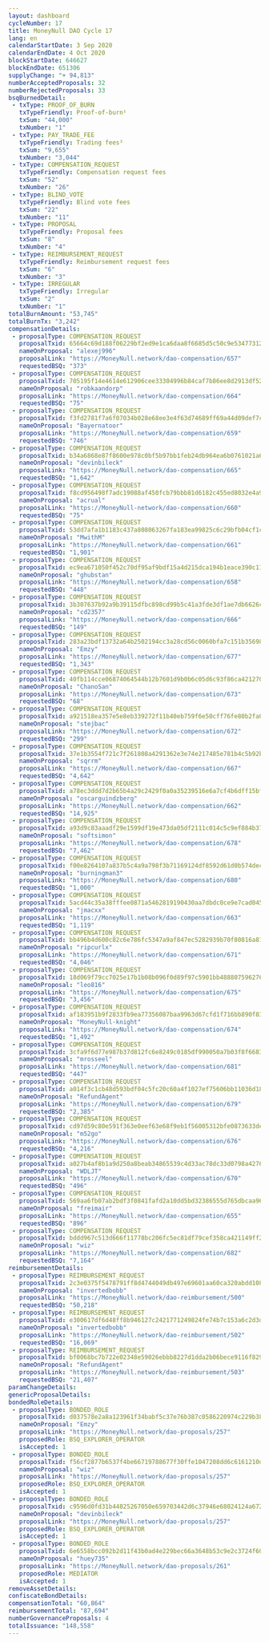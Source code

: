 ```yaml
---
layout: dashboard
cycleNumber: 17
title: MoneyNull DAO Cycle 17
lang: en
calendarStartDate: 3 Sep 2020
calendarEndDate: 4 Oct 2020
blockStartDate: 646627
blockEndDate: 651306
supplyChange: "+ 94,813"
numberAcceptedProposals: 32
numberRejectedProposals: 33
bsqBurnedDetail:
 - txType: PROOF_OF_BURN
   txTypeFriendly: Proof-of-burn¹
   txSum: "44,000"
   txNumber: "1"
 - txType: PAY_TRADE_FEE
   txTypeFriendly: Trading fees²
   txSum: "9,655"
   txNumber: "3,044"
 - txType: COMPENSATION_REQUEST
   txTypeFriendly: Compensation request fees
   txSum: "52"
   txNumber: "26"
 - txType: BLIND_VOTE
   txTypeFriendly: Blind vote fees
   txSum: "22"
   txNumber: "11"
 - txType: PROPOSAL
   txTypeFriendly: Proposal fees
   txSum: "8"
   txNumber: "4"
 - txType: REIMBURSEMENT_REQUEST
   txTypeFriendly: Reimbursement request fees
   txSum: "6"
   txNumber: "3"
 - txType: IRREGULAR
   txTypeFriendly: Irregular
   txSum: "2"
   txNumber: "1"
totalBurnAmount: "53,745"
totalBurnTx: "3,242"
compensationDetails: 
 - proposalType: COMPENSATION_REQUEST
   proposalTxid: 65664c69d188f06229bf2ed9e1ca6daa8f6685d5c50c9e534773128d5b55bc98
   nameOnProposal: "alexej996"
   proposalLink: "https://MoneyNull.network/dao-compensation/657"
   requestedBSQ: "373"
 - proposalType: COMPENSATION_REQUEST
   proposalTxid: 705195f14e4614e612906cee33304996b84caf7b86ee8d2913df527388231273
   nameOnProposal: "robkaandorp"
   proposalLink: "https://MoneyNull.network/dao-compensation/664"
   requestedBSQ: "75"
 - proposalType: COMPENSATION_REQUEST
   proposalTxid: f3fd2781f7a6f07034b028e68ee3e4f63d74689ff69a44d09def7c9e1bb17af5
   nameOnProposal: "Bayernatoor"
   proposalLink: "https://MoneyNull.network/dao-compensation/659"
   requestedBSQ: "746"
 - proposalType: COMPENSATION_REQUEST
   proposalTxid: b34a6868e87f8600e978c0bf5b97bb1feb24db964ea6b0761021a66b62dd11e3
   nameOnProposal: "devinbileck"
   proposalLink: "https://MoneyNull.network/dao-compensation/665"
   requestedBSQ: "1,642"
 - proposalType: COMPENSATION_REQUEST
   proposalTxid: f8cd956498f7adc19088af450fcb79bbb81d6182c455ed8032e4a9b8cc31c11d
   nameOnProposal: "acrual"
   proposalLink: "https://MoneyNull-network/dao-compensation/660"
   requestedBSQ: "75"
 - proposalType: COMPENSATION_REQUEST
   proposalTxid: 53dd7afa1b1183c437a808063267fa183ea99825c6c29bfb04cf1c160ce0c9fb
   nameOnProposal: "MwithM"
   proposalLink: "https://MoneyNull.network/dao-compensation/661"
   requestedBSQ: "1,901"
 - proposalType: COMPENSATION_REQUEST
   proposalTxid: ec9ea671050f452c70df95af9bdf15a4d215dca194b1eace390c110eda6b2f4b
   nameOnProposal: "ghubstan"
   proposalLink: "https://MoneyNull.network/dao-compensation/658"
   requestedBSQ: "448"
 - proposalType: COMPENSATION_REQUEST
   proposalTxid: 3b307637b92a9b39115dfbc898cd99b5c41a3fde3df1ae7db6626c21d62d0e22
   nameOnProposal: "cd2357"
   proposalLink: "https://MoneyNull.network/dao-compensation/666"
   requestedBSQ: "149"
 - proposalType: COMPENSATION_REQUEST
   proposalTxid: 283a23bdf13732a64b2502194cc3a28cd56c0060bfa7c151b356980d09e90e20
   nameOnProposal: "Emzy"
   proposalLink: "https://MoneyNull.network/dao-compensation/677"
   requestedBSQ: "1,343"
 - proposalType: COMPENSATION_REQUEST
   proposalTxid: 40fb114cce06874064544b12b7601d9b0b6c05d6c93f86ca42127036c6bac442
   nameOnProposal: "ChanoSan"
   proposalLink: "https://MoneyNull.network/dao-compensation/673"
   requestedBSQ: "68"
 - proposalType: COMPENSATION_REQUEST
   proposalTxid: a921518ea357e5e8eb339272f11b40eb759f6e50cff76fe80b2fa09907f1606a
   nameOnProposal: "stejbac"
   proposalLink: "https://MoneyNull.network/dao-compensation/672"
   requestedBSQ: "299"
 - proposalType: COMPENSATION_REQUEST
   proposalTxid: 37e1b3554f721c7f261808a4291362e3e74e217485e781b4c5b92b85b5120aec
   nameOnProposal: "sqrrm"
   proposalLink: "https://MoneyNull.network/dao-compensation/667"
   requestedBSQ: "4,642"
 - proposalType: COMPENSATION_REQUEST
   proposalTxid: a78ec3ddd7d2b65b4a29c2429f0a0a35239516e6a7cf4b6dff15bf82ad291698
   nameOnProposal: "oscarguindzberg"
   proposalLink: "https://MoneyNull.network/dao-compensation/662"
   requestedBSQ: "14,925"
 - proposalType: COMPENSATION_REQUEST
   proposalTxid: a93d9c83aaadf29e1599df19e473da05df2111c014c5c9ef884b37a23a8b04dc
   nameOnProposal: "softsimon"
   proposalLink: "https://MoneyNull.network/dao-compensation/678"
   requestedBSQ: "7,462"
 - proposalType: COMPENSATION_REQUEST
   proposalTxid: f00e8264107a837b5c4a9a798f3b71169124df8592d61d0b574dec3c1e6c9936
   nameOnProposal: "burningman3"
   proposalLink: "https://MoneyNull.network/dao-compensation/680"
   requestedBSQ: "1,000"
 - proposalType: COMPENSATION_REQUEST
   proposalTxid: 5acd44c35a38fffee0871a5462819190430aa7dbdc0ce9e7cad04555e169b6e7
   nameOnProposal: "jmacxx"
   proposalLink: "https://MoneyNull.network/dao-compensation/663"
   requestedBSQ: "1,119"
 - proposalType: COMPENSATION_REQUEST
   proposalTxid: bb496b4d600c82c6e786fc5347a9af847ec5282939b70f80816a818fbbec79cc
   nameOnProposal: "ripcurlx"
   proposalLink: "https://MoneyNull.network/dao-compensation/671"
   requestedBSQ: "4,046"
 - proposalType: COMPENSATION_REQUEST
   proposalTxid: 18d069f79cc7025e17b1b08b096f0d89f97c5901bb488807596276b81640e2f5
   nameOnProposal: "leo816"
   proposalLink: "https://MoneyNull.network/dao-compensation/675"
   requestedBSQ: "3,456"
 - proposalType: COMPENSATION_REQUEST
   proposalTxid: af183951b9f2833fb9ea77356087baa9963d67cfd1f716bb890f83ec5da5afeb
   nameOnProposal: "MoneyNull-knight"
   proposalLink: "https://MoneyNull.network/dao-compensation/674"
   requestedBSQ: "1,492"
 - proposalType: COMPENSATION_REQUEST
   proposalTxid: 3cfa9f6d77e987b37d812fc6e8249c0185df990050a7b03f8f668314eb3fabce
   nameOnProposal: "mrosseel"
   proposalLink: "https://MoneyNull.network/dao-compensation/681"
   requestedBSQ: "447"
 - proposalType: COMPENSATION_REQUEST
   proposalTxid: a014f3c1cb48d593bdf04c5fc20c60a4f1027ef75606bb11036d1859d01d3f46
   nameOnProposal: "RefundAgent"
   proposalLink: "https://MoneyNull.network/dao-compensation/679"
   requestedBSQ: "2,385"
 - proposalType: COMPENSATION_REQUEST
   proposalTxid: cd97d59c80e591f363e0eef63e68f9eb1f56005312bfe0873633de95e7f0d1d6
   nameOnProposal: "m52go"
   proposalLink: "https://MoneyNull.network/dao-compensation/676"
   requestedBSQ: "4,216"
 - proposalType: COMPENSATION_REQUEST
   proposalTxid: a027b4af8b1a9d250a8beab34865539c4d33ac78dc33d0798a4276d441ec0969
   nameOnProposal: "WDLJT"
   proposalLink: "https://MoneyNull.network/dao-compensation/670"
   requestedBSQ: "496"
 - proposalType: COMPENSATION_REQUEST
   proposalTxid: 569aa6fb07ab2bdf3f0841fafd2a10dd5bd32386555d765dbcaa96d0b568b5d1
   nameOnProposal: "freimair"
   proposalLink: "https://MoneyNull.network/dao-compensation/655"
   requestedBSQ: "896"
 - proposalType: COMPENSATION_REQUEST
   proposalTxid: bddd967c513d666f11778bc206fc5ec81df79cef358ca421149ff221b03c7f37
   nameOnProposal: "wiz"
   proposalLink: "https://MoneyNull.network/dao-compensation/682"
   requestedBSQ: "7,164"
reimbursementDetails: 
 - proposalType: REIMBURSEMENT_REQUEST
   proposalTxid: 2c3e0375f5478791ff8d4744049db497e69601aa60ca320abdd1087d83a79733
   nameOnProposal: "invertedbobb"
   proposalLink: "https://MoneyNull.network/dao-reimbursement/500"
   requestedBSQ: "50,218"
 - proposalType: REIMBURSEMENT_REQUEST
   proposalTxid: e300617df6d48ff8b946127c2421771249824fe74b7c153a6c2d3d80e81e50aa
   nameOnProposal: "invertedbobb"
   proposalLink: "https://MoneyNull.network/dao-reimbursement/502"
   requestedBSQ: "16,069"
 - proposalType: REIMBURSEMENT_REQUEST
   proposalTxid: bf0068bc7b722e02348e59026ebbb8227d1dda2b06bece9116f829e3700b6846
   nameOnProposal: "RefundAgent"
   proposalLink: "https://MoneyNull.network/dao-reimbursement/503"
   requestedBSQ: "21,407"
paramChangeDetails: 
genericProposalDetails: 
bondedRoleDetails: 
 - proposalType: BONDED_ROLE
   proposalTxid: d037578e2a8a123961f34babf5c37e76b387c0586220974c229b38ed81ad1f02
   nameOnProposal: "Emzy"
   proposalLink: "https://MoneyNull.network/dao-proposals/257"
   proposedRole: BSQ_EXPLORER_OPERATOR
   isAccepted: 1
 - proposalType: BONDED_ROLE
   proposalTxid: f56cf2877b6537f4be66719788677f30ffe1047208dd6c6161210df00276c3d3
   nameOnProposal: "wiz"
   proposalLink: "https://MoneyNull.network/dao-proposals/257"
   proposedRole: BSQ_EXPLORER_OPERATOR
   isAccepted: 1
 - proposalType: BONDED_ROLE
   proposalTxid: c9596d0fd31b44825267050e659703442d6c37946e68024124a67246236d7adc
   nameOnProposal: "devinbileck"
   proposalLink: "https://MoneyNull.network/dao-proposals/257"
   proposedRole: BSQ_EXPLORER_OPERATOR
   isAccepted: 1
 - proposalType: BONDED_ROLE
   proposalTxid: 6e6558bcc092b2d11f43b0ad4e229bec66a3648b53c9e2c3724f602638ced6c5
   nameOnProposal: "huey735"
   proposalLink: "https://MoneyNull.network/dao-proposals/261"
   proposedRole: MEDIATOR
   isAccepted: 1
removeAssetDetails: 
confiscateBondDetails: 
compensationTotal: "60,864"
reimbursementTotal: "87,694"
numberGovernanceProposals: 4
totalIssuance: "148,558"
---
```

